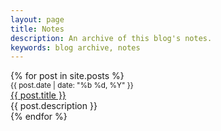 ```yaml
---
layout: page
title: Notes
description: An archive of this blog's notes.
keywords: blog archive, notes
---
```


<div class="posts notes">
  {% for post in site.posts %}
    <div class="post-list">
      <div class="post-list-date"><small>{{ post.date | date: "%b %d, %Y" }}</small></div>
	    <div class="text-truncate"><a href="{{ post.url }}">{{ post.title }}</a></div>
      <div class="post-list-desc">{{ post.description }}</div>
    </div>
  {% endfor %}
</div>
